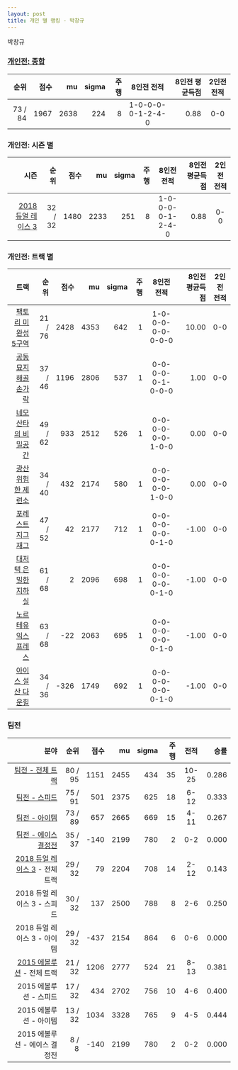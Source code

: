 ```yaml
---
layout: post
title: 개인 별 랭킹 - 박창규
---
```


박창규

### [개인전: 종합](../singles-full)

| 순위 | 점수 | mu | sigma | 주행 | 8인전 전적 | 8인전 평균득점 | 2인전 전적 |
|---:|---:|---:|---:|---:|:---:|---:|:---:|
| 73 / 84 | 1967 | 2638 | 224 | 8 | 1-0-0-0-0-1-2-4-0 | 0.88 | 0-0 |

### 개인전: 시즌 별

| 시즌 | 순위 | 점수 | mu | sigma | 주행 | 8인전 전적 | 8인전 평균득점 | 2인전 전적 |
|---:|---:|---:|---:|---:|---:|:---:|---:|:---:|
| [2018 듀얼 레이스 3](../singles-s2018_1) | 32 / 32 | 1480 | 2233 | 251 | 8 |  1-0-0-0-0-1-2-4-0 | 0.88 | 0-0 |

### 개인전: 트랙 별

| 트랙 | 순위 | 점수 | mu | sigma | 주행 | 8인전 전적 | 8인전 평균득점 | 2인전 전적 |
|---:|---:|---:|---:|---:|---:|:---:|---:|:---:|
| [팩토리 미완성 5구역](../district5) | 21 / 76 | 2428 | 4353 | 642 | 1 | 1-0-0-0-0-0-0-0-0 | 10.00 | 0-0 |
| [공동묘지 해골 손가락](../haeson) | 37 / 46 | 1196 | 2806 | 537 | 1 | 0-0-0-0-0-1-0-0-0 | 1.00 | 0-0 |
| [네모 산타의 비밀공간](../santa) | 49 / 62 | 933 | 2512 | 526 | 1 | 0-0-0-0-0-0-1-0-0 | 0.00 | 0-0 |
| [광산 위험한 제련소](../jeryeonso) | 34 / 40 | 432 | 2174 | 580 | 1 | 0-0-0-0-0-0-1-0-0 | 0.00 | 0-0 |
| [포레스트 지그재그](../zigzag) | 47 / 52 | 42 | 2177 | 712 | 1 | 0-0-0-0-0-0-0-1-0 | -1.00 | 0-0 |
| [대저택 은밀한 지하실](../jeotaek) | 61 / 68 | 2 | 2096 | 698 | 1 | 0-0-0-0-0-0-0-1-0 | -1.00 | 0-0 |
| [노르테유 익스프레스](../noex) | 63 / 68 | -22 | 2063 | 695 | 1 | 0-0-0-0-0-0-0-1-0 | -1.00 | 0-0 |
| [아이스 설산 다운힐](../seolsan) | 34 / 36 | -326 | 1749 | 692 | 1 | 0-0-0-0-0-0-0-1-0 | -1.00 | 0-0 |

### 팀전

| 분야 | 순위 | 점수 | mu | sigma | 주행 | 전적 | 승률 |
|---:|---:|---:|---:|---:|---:|:---:|---:|
| [팀전 - 전체 트랙](../team-full) | 80 / 95 | 1151 | 2455 | 434 | 35 | 10-25 | 0.286 |
| [팀전 - 스피드](../team-speed) | 75 / 91 | 501 | 2375 | 625 | 18 | 6-12 | 0.333 |
| [팀전 - 아이템](../team-item) | 73 / 89 | 657 | 2665 | 669 | 15 | 4-11 | 0.267 |
| [팀전 - 에이스 결정전](../team-ace) | 35 / 37 | -140 | 2199 | 780 | 2 | 0-2 | 0.000 |
| [2018 듀얼 레이스 3](../teams-t2018_1) - 전체 트랙 | 29 / 32 | 79 | 2204 | 708 | 14 | 2-12 | 0.143 |
| 2018 듀얼 레이스 3 - 스피드 | 30 / 32 | 137 | 2500 | 788 | 8 | 2-6 | 0.250 |
| 2018 듀얼 레이스 3 - 아이템 | 29 / 32 | -437 | 2154 | 864 | 6 | 0-6 | 0.000 |
| [2015 에볼루션](../teams-t2015_1) - 전체 트랙 | 21 / 32 | 1206 | 2777 | 524 | 21 | 8-13 | 0.381 |
| 2015 에볼루션 - 스피드 | 17 / 32 | 434 | 2702 | 756 | 10 | 4-6 | 0.400 |
| 2015 에볼루션 - 아이템 | 13 / 32 | 1034 | 3328 | 765 | 9 | 4-5 | 0.444 |
| 2015 에볼루션 - 에이스 결정전 | 8 / 8 | -140 | 2199 | 780 | 2 | 0-2 | 0.000 |
